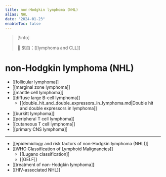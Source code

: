 ```yaml
---
title: non-Hodgkin lymphoma (NHL)
alias: NHL
date: "2024-01-23"
enableToc: false
---
```


> [!info]
>
> 🌱 來自：[[lymphoma and CLL]]

# non-Hodgkin lymphoma (NHL)

- [[follicular lymphoma]]
- [[marginal zone lymphoma]]
- [[mantle cell lymphoma]]
- [[diffuse large B-cell lymphoma]]
    - [[double_hit_and_double_expressors_in_lymphoma.md|Double hit and double expressors in lymphoma]]
- [[burkitt lymphoma]]
- [[peripheral T cell lymphoma]]
- [[cutaneous T cell lymphoma]]
- [[primary CNS lymphoma]]

---

- [[epidemiology and risk factors of non-Hodgkin lymphoma (NHL)]]
- [[WHO Classification of Lymphoid Malignancies]]
  - [[Lugano classification]]
  - [[GELF]]
- [[treatment of non-Hodgkin lymphoma]]
- [[HIV-associated NHL]]
